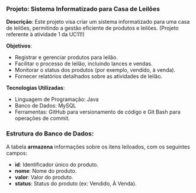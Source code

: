 
### Projeto: Sistema Informatizado para Casa de Leilões

**Descrição**:
Este projeto visa criar um sistema informatizado para uma casa de leilões, permitindo a gestão eficiente de produtos e leilões.
(Projeto referente à atividade 1 da UC11!)

**Objetivos**:
- Registrar e gerenciar produtos para leilão.
- Facilitar o processo de leilão, incluindo lances e vendas.
- Monitorar o status dos produtos (por exemplo, vendido, à venda).
- Fornecer relatórios detalhados sobre as atividades de leilão.

**Tecnologias Utilizadas**:
- Linguagem de Programação: Java
- Banco de Dados: MySQL
- Ferramentas: GitHub para versionamento de código e Git Bash para operações de commit.

### Estrutura do Banco de Dados:
A tabela **armazena** informações sobre os itens leiloados, com os seguintes campos:
- **id**: Identificador único do produto.
- **nome**: Nome do produto.
- **valor**: Valor do produto.
- **status**: Status do produto (ex: Vendido, À Venda).


